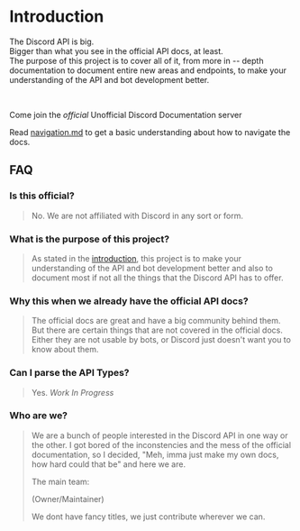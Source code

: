 # Introduction

The Discord API is big.\
Bigger than what you see in the official API docs, at least.\
The purpose of this project is to cover all of it, from more in -- depth
documentation to document entire new areas and endpoints, to make your
understanding of the API and bot development better.

<br>

Come join the *official* Unofficial Discord Documentation server

<server id="zVB5P96GE2"></server>

<note>

Read [navigation.md](https://discord-undoc.github.io/discord-undoc-theme/kbdcombo.html)
to get a basic understanding about how to navigate the docs.

</note>

## FAQ

### Is this official?

> No. We are not affiliated with Discord in any sort or form.

### What is the purpose of this project?

> As stated in the [introduction](#introduction), this project is to make your
> understanding of the API and bot development better and also to document
> most if not all the things that the Discord API has to offer.

### Why this when we already have the official API docs?

> The official docs are great and have a big community behind them.
> But there are certain things that are not covered in the official docs.
> Either they are not usable by bots, or Discord just doesn't want you to know about them.

### Can I parse the API Types?

> Yes. *Work In Progress*

### Who are we?

> We are a bunch of people interested in the Discord API in one way or the
> other. I <user id="841509053422632990"></user> got bored of the
> inconstencies and the mess of the official documentation, so I decided,
> "Meh, imma just make my own docs, how hard could that be" and here we are.
>
> The main team:
>
> <user id="841509053422632990"></user> (Owner/Maintainer)\
> <user id="755792681313108018"></user>
>
> We dont have fancy titles, we just contribute wherever we can.
